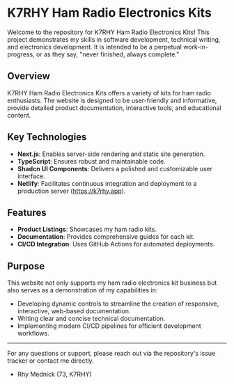 # K7RHY Ham Radio Electronics Kits

Welcome to the repository for K7RHY Ham Radio Electronics Kits! This project demonstrates my skills in software development, technical writing, and electronics development. It is intended to be a perpetual work-in-progress, or as they say, "never finished, always complete."

## Overview
K7RHY Ham Radio Electronics Kits offers a variety of kits for ham radio enthusiasts. The website is designed to be user-friendly and informative, provide detailed product documentation, interactive tools, and educational content.

## Key Technologies
- **Next.js**: Enables server-side rendering and static site generation.
- **TypeScript**: Ensures robust and maintainable code.
- **Shadcn UI Components**: Delivers a polished and customizable user interface.
- **Netlify**: Facilitates continuous integration and deployment to a production server (https://k7rhy.app).

## Features
- **Product Listings**: Showcases my ham radio kits.
- **Documentation**: Provides comprehensive guides for each kit.
- **CI/CD Integration**: Uses GitHub Actions for automated deployments.

## Purpose
This website not only supports my ham radio electronics kit business but also serves as a demonstration of my capabilities in:
- Developing dynamic controls to streamline the creation of responsive, interactive, web-based documentation.
- Writing clear and concise technical documentation.
- Implementing modern CI/CD pipelines for efficient development workflows.

---

For any questions or support, please reach out via the repository's issue tracker or contact me directly.

- Rhy Mednick (73, K7RHY)

